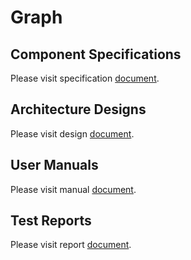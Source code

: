 # Graph

## Component Specifications

Please visit specification [document](./specs/graph.md).

## Architecture Designs

Please visit design [document](./designs/graph.md).

## User Manuals

Please visit manual [document](./manuals/graph.md).

## Test Reports

Please visit report [document](./reports/graph.md).

